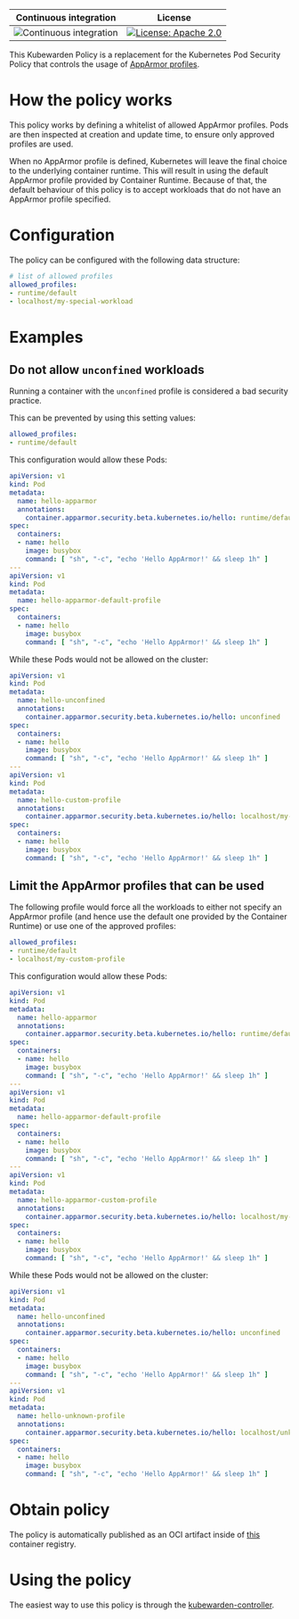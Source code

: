 Continuous integration | License
 -----------------------|--------
![Continuous integration](https://github.com/kubewarden/psp-apparmor/workflows/Continuous%20integration/badge.svg) | [![License: Apache 2.0](https://img.shields.io/badge/License-Apache2.0-brightgreen.svg)](https://opensource.org/licenses/Apache-2.0)


This Kubewarden Policy is a replacement for the Kubernetes Pod Security Policy
that controls the usage of [AppArmor profiles](https://kubernetes.io/docs/tutorials/clusters/apparmor/).

# How the policy works

This policy works by defining a whitelist of allowed AppArmor profiles. Pods
are then inspected at creation and update time, to ensure only approved
profiles are used.

When no AppArmor profile is defined, Kubernetes will leave the final choice to
the underlying container runtime. This will result in using the default
AppArmor profile provided by Container Runtime. Because of that, the default
behaviour of this policy is to accept workloads that do not have an AppArmor
profile specified.

# Configuration

The policy can be configured with the following data structure:

```yml
# list of allowed profiles
allowed_profiles:
- runtime/default
- localhost/my-special-workload
```

# Examples

## Do not allow `unconfined` workloads

Running a container with the `unconfined` profile is considered a bad
security practice.

This can be prevented by using this setting values:

```yaml
allowed_profiles:
- runtime/default
```

This configuration would allow these Pods:

```yaml
apiVersion: v1
kind: Pod
metadata:
  name: hello-apparmor
  annotations:
    container.apparmor.security.beta.kubernetes.io/hello: runtime/default
spec:
  containers:
  - name: hello
    image: busybox
    command: [ "sh", "-c", "echo 'Hello AppArmor!' && sleep 1h" ]
---
apiVersion: v1
kind: Pod
metadata:
  name: hello-apparmor-default-profile
spec:
  containers:
  - name: hello
    image: busybox
    command: [ "sh", "-c", "echo 'Hello AppArmor!' && sleep 1h" ]
```

While these Pods would not be allowed on the cluster:

```yaml
apiVersion: v1
kind: Pod
metadata:
  name: hello-unconfined
  annotations:
    container.apparmor.security.beta.kubernetes.io/hello: unconfined
spec:
  containers:
  - name: hello
    image: busybox
    command: [ "sh", "-c", "echo 'Hello AppArmor!' && sleep 1h" ]
---
apiVersion: v1
kind: Pod
metadata:
  name: hello-custom-profile
  annotations:
    container.apparmor.security.beta.kubernetes.io/hello: localhost/my-custom-profile
spec:
  containers:
  - name: hello
    image: busybox
    command: [ "sh", "-c", "echo 'Hello AppArmor!' && sleep 1h" ]
```

## Limit the AppArmor profiles that can be used

The following profile would force all the workloads to either not specify
an AppArmor profile (and hence use the default one provided by the Container
Runtime) or use one of the approved profiles:

```yaml
allowed_profiles:
- runtime/default
- localhost/my-custom-profile
```

This configuration would allow these Pods:

```yaml
apiVersion: v1
kind: Pod
metadata:
  name: hello-apparmor
  annotations:
    container.apparmor.security.beta.kubernetes.io/hello: runtime/default
spec:
  containers:
  - name: hello
    image: busybox
    command: [ "sh", "-c", "echo 'Hello AppArmor!' && sleep 1h" ]
---
apiVersion: v1
kind: Pod
metadata:
  name: hello-apparmor-default-profile
spec:
  containers:
  - name: hello
    image: busybox
    command: [ "sh", "-c", "echo 'Hello AppArmor!' && sleep 1h" ]
---
apiVersion: v1
kind: Pod
metadata:
  name: hello-apparmor-custom-profile
  annotations:
    container.apparmor.security.beta.kubernetes.io/hello: localhost/my-custom-profile
spec:
  containers:
  - name: hello
    image: busybox
    command: [ "sh", "-c", "echo 'Hello AppArmor!' && sleep 1h" ]
```

While these Pods would not be allowed on the cluster:

```yaml
apiVersion: v1
kind: Pod
metadata:
  name: hello-unconfined
  annotations:
    container.apparmor.security.beta.kubernetes.io/hello: unconfined
spec:
  containers:
  - name: hello
    image: busybox
    command: [ "sh", "-c", "echo 'Hello AppArmor!' && sleep 1h" ]
---
apiVersion: v1
kind: Pod
metadata:
  name: hello-unknown-profile
  annotations:
    container.apparmor.security.beta.kubernetes.io/hello: localhost/unknown-profile
spec:
  containers:
  - name: hello
    image: busybox
    command: [ "sh", "-c", "echo 'Hello AppArmor!' && sleep 1h" ]
```

# Obtain policy

The policy is automatically published as an OCI artifact inside of
[this](https://github.com/orgs/kubewarden/packages/container/package/policies%2Fpsp-apparmor)
container registry.

# Using the policy

The easiest way to use this policy is through the [kubewarden-controller](https://github.com/kubewarden/kubewarden-controller).

